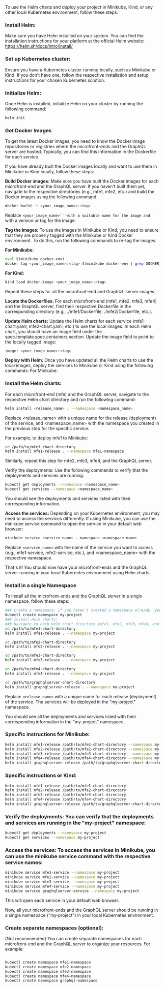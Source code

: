 To use the Helm charts and deploy your project in Minikube, Kind, or any other local Kubernetes environment, follow these steps:

### Install Helm:

Make sure you have Helm installed on your system. You can find the installation instructions for your platform at the official Helm website: https://helm.sh/docs/intro/install/

### Set up Kubernetes cluster:

Ensure you have a Kubernetes cluster running locally, such as Minikube or Kind. If you don't have one, follow the respective installation and setup instructions for your chosen Kubernetes solution.

### Initialize Helm:

Once Helm is installed, initialize Helm on your cluster by running the following command:

```bash
helm init
```

### Get Docker Images

To get the latest Docker images, you need to know the Docker image repositories or registries where the microfront-ends and the GraphQL server are hosted. Typically, you can find this information in the Dockerfile for each service.

If you have already built the Docker images locally and want to use them in Minikube or Kind locally, follow these steps:

**Build Docker images:** Make sure you have built the Docker images for each microfront-end and the GraphQL server. If you haven't built them yet, navigate to the respective directories (e.g., mfe1, mfe2, etc.) and build the Docker images using the following command:

```bash
docker build -t <your_image_name>:<tag> .
```

Replace ` <your_image_name>`` with a suitable name for the image and  `<tag>` with a version or tag for the image.

**Tag the images:** To use the images in Minikube or Kind, you need to ensure that they are properly tagged with the Minikube or Kind Docker environment. To do this, run the following commands to re-tag the images:

**For Minikube:**

```bash
eval $(minikube docker-env)
docker tag <your_image_name>:<tag> $(minikube docker-env | grep DOCKER_HOST | cut -d'/' -f3):<your_image_name>-<tag>
```

**For Kind:**

```bash
kind load docker-image <your_image_name>:<tag>
```

Repeat these steps for all the microfront-end and GraphQL server images.

**Locate the Dockerfiles:** For each microfront-end (mfe1, mfe2, mfe3, mfe4) and the GraphQL server, find their respective Dockerfile in the corresponding directory (e.g., ./mfe1/Dockerfile, ./mfe2/Dockerfile, etc.).

**Update Helm charts:** Update the Helm charts for each service (mfe1-chart.yaml, mfe2-chart.yaml, etc.) to use the local images.
In each Helm chart, you should have an image field under the spec.template.spec.containers section. Update the image field to point to the locally tagged image:

```bash
image: <your_image_name>:<tag>
```

**Deploy with Helm:** Once you have updated all the Helm charts to use the local images, deploy the services to Minikube or Kind using the following commands:
For Minikube:

### Install the Helm charts:

For each microfront-end (mfe) and the GraphQL server, navigate to the respective Helm chart directory and run the following command:

```bash
helm install <release_name> . --namespace <namespace_name>
```

Replace <release_name> with a unique name for the release (deployment) of the service, and <namespace_name> with the namespace you created in the previous step for the specific service.

For example, to deploy mfe1 to Minikube:

```bash
cd /path/to/mfe1-chart-directory
helm install mfe1-release . --namespace mfe1-namespace
```

Similarly, repeat this step for mfe2, mfe3, mfe4, and the GraphQL server.

Verify the deployments: Use the following commands to verify that the deployments and services are running:

```bash
kubectl get deployments --namespace <namespace_name>
kubectl get services --namespace <namespace_name>
```

You should see the deployments and services listed with their corresponding information.

**Access the services:** Depending on your Kubernetes environment, you may need to access the services differently. If using Minikube, you can use the minikube service command to open the service in your default web browser:

```bash
minikube service <service_name> --namespace <namespace_name>
```

Replace `<service_name>` with the name of the service you want to access (e.g., mfe1-service, mfe2-service, etc.), and <namespace_name> with the respective namespace.

That's it! You should now have your microfront-ends and the GraphQL server running in your local Kubernetes environment using Helm charts.

### Install in a single Namespace

To install all the microfront-ends and the GraphQL server in a single namespace, follow these steps:

```bash
### Create a namespace: If you haven't created a namespace already, you can create one for your project:
kubectl create namespace my-project
### Install Helm charts:
### Navigate to each Helm chart directory (mfe1, mfe2, mfe3, mfe4, and GraphQLServer) and install the charts using the same namespace:
cd /path/to/mfe1-chart-directory
helm install mfe1-release . --namespace my-project

cd /path/to/mfe2-chart-directory
helm install mfe2-release . --namespace my-project

cd /path/to/mfe3-chart-directory
helm install mfe3-release . --namespace my-project

cd /path/to/mfe4-chart-directory
helm install mfe4-release . --namespace my-project

cd /path/to/graphqlserver-chart-directory
helm install graphqlserver-release . --namespace my-project
```

Replace `<release_name>` with a unique name for each release (deployment) of the service. The services will be deployed in the "my-project" namespace.

You should see all the deployments and services listed with their corresponding information in the "my-project" namespace.

### Specific instructions for Minikube:

```bash
helm install mfe1-release /path/to/mfe1-chart-directory --namespace my-project
helm install mfe2-release /path/to/mfe2-chart-directory --namespace my-project
helm install mfe3-release /path/to/mfe3-chart-directory --namespace my-project
helm install mfe4-release /path/to/mfe4-chart-directory --namespace my-project
helm install graphqlserver-release /path/to/graphqlserver-chart-directory --namespace my-project
```

### Specific instructions or Kind:

```bash
helm install mfe1-release /path/to/mfe1-chart-directory
helm install mfe2-release /path/to/mfe2-chart-directory
helm install mfe3-release /path/to/mfe3-chart-directory
helm install mfe4-release /path/to/mfe4-chart-directory
helm install graphqlserver-release /path/to/graphqlserver-chart-directory
```

### Verify the deployments: You can verify that the deployments and services are running in the "my-project" namespace:

```bash
kubectl get deployments --namespace my-project
kubectl get services --namespace my-project
```

### Access the services: To access the services in Minikube, you can use the minikube service command with the respective service names:

```bash
minikube service mfe1-service --namespace my-project
minikube service mfe2-service --namespace my-project
minikube service mfe3-service --namespace my-project
minikube service mfe4-service --namespace my-project
minikube service graphqlserver-service --namespace my-project
```

This will open each service in your default web browser.

Now, all your microfront-ends and the GraphQL server should be running in a single namespace ("my-project") in your local Kubernetes environment.

### Create separate namespaces (optional):

(Not recommended) You can create separate namespaces for each microfront-end and the GraphQL server to organize your resources. For example:

```bash

kubectl create namespace mfe1-namespace
kubectl create namespace mfe2-namespace
kubectl create namespace mfe3-namespace
kubectl create namespace mfe4-namespace
kubectl create namespace graphql-namespace
```
